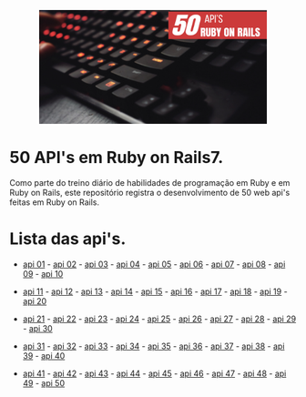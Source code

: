 <p align="center"><img src="https://github.com/Adyson-Lima/50_APIs_rails7/blob/main/50(1).png" alt="logo" width="400" height="200"></p>

# 50 API's em Ruby on Rails7.

Como parte do treino diário de habilidades de programação em Ruby e em Ruby on Rails, este repositório registra o desenvolvimento de 50 web api's feitas em Ruby on Rails.

# Lista das api's.
- <a href="https://github.com/Adyson-Lima/microcontrollers_api">api 01</a> - <a href="https://github.com/Adyson-Lima/airplanes_api">api 02</a> - <a href="https://github.com/Adyson-Lima/users_api">api 03</a> - <a href="https://github.com/Adyson-Lima/cars_api">api 04</a> - <a href="https://github.com/Adyson-Lima/books_api">api 05</a> - <a href="https://github.com/Adyson-Lima/systems_api">api 06</a> - <a href="https://github.com/Adyson-Lima/frameworks_api">api 07</a> - <a href="https://github.com/Adyson-Lima/electronics_components_api">api 08</a> - <a href="https://github.com/Adyson-Lima/capacitors_api">api 09</a> - <a href="https://github.com/Adyson-Lima/tools_api">api 10</a>

- <a href="https://github.com/Adyson-Lima/projects_api">api 11</a> - <a href="https://github.com/Adyson-Lima/languages_api">api 12</a> - <a href="https://github.com/Adyson-Lima/controle_voos_api">api 13</a> - <a href="https://github.com/Adyson-Lima/courses_api">api 14</a> - <a href="https://github.com/Adyson-Lima/resistors_api">api 15</a> - <a href="https://github.com/Adyson-Lima/subjects_api">api 16</a> - <a href="https://github.com/Adyson-Lima/lamps_api">api 17</a> - <a href="https://github.com/Adyson-Lima/multimeters_api">api 18</a> - <a href="https://github.com/Adyson-Lima/mouses_api">api 19</a> - <a href="https://github.com/Adyson-Lima/trucks_api">api 20</a>

- <a href="https://github.com/Adyson-Lima/sites_api">api 21</a> - <a href="https://github.com/Adyson-Lima/bsds_api">api 22</a> - <a href="https://github.com/Adyson-Lima/heroes1_api">api 23</a> - <a href="https://github.com/Adyson-Lima/balls_api">api 24</a> - <a href="https://github.com/Adyson-Lima/mk_fighters_api">api 25</a> - <a href="https://github.com/Adyson-Lima/heroes2_api">api 26</a> - <a href="">api 27</a> - <a href="">api 28</a> - <a href="">api 29</a> - <a href="">api 30</a>

- <a href="">api 31</a> - <a href="">api 32</a> - <a href="">api 33</a> - <a href="">api 34</a> - <a href="">api 35</a> - <a href="">api 36</a> - <a href="">api 37</a> - <a href="">api 38</a> - <a href="">api 39</a> - <a href="">api 40</a>

- <a href="">api 41</a> - <a href="">api 42</a> - <a href="">api 43</a> - <a href="">api 44</a> - <a href="">api 45</a> - <a href="">api 46</a> - <a href="">api 47</a> - <a href="">api 48</a> - <a href="">api 49</a> - <a href="">api 50</a>
